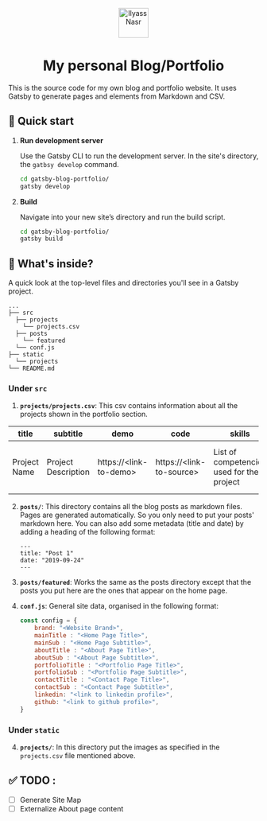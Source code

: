 <p align="center">
  <a href="https://ilyassnasr.netlify.com">
    <img alt="Ilyass Nasr" src="https://ilyassnasr.netlify.com/apple-icon-60x60.png" width="60" />
  </a>
</p>
<h1 align="center">
  My personal Blog/Portfolio
</h1>

This is the source code for my own blog and portfolio website. It uses Gatsby to generate pages and elements from Markdown and CSV.

## 🚀 Quick start

1.  **Run development server**

    Use the Gatsby CLI to run the development server. In the site's directory, the `gatbsy develop` command.

    ```sh
    cd gatsby-blog-portfolio/
    gatsby develop
    ```

1.  **Build**

    Navigate into your new site’s directory and run the build script.

    ```sh
    cd gatsby-blog-portfolio/
    gatsby build
    ```

## 🧐 What's inside?

A quick look at the top-level files and directories you'll see in a Gatsby project.

  
    ...
    ├── src
      ├── projects
        └── projects.csv
      ├── posts
        └── featured
      └── conf.js
    ├── static
      └── projects
    └── README.md

### Under `src`

1.  **`projects/projects.csv`**: This csv contains information about all the projects shown in the portfolio section.

| title        | subtitle            | demo                   | code                     | skills                                    | image                              |
|--------------|---------------------|------------------------|--------------------------|-------------------------------------------|------------------------------------|
| Project Name | Project Description | https://\<link-to-demo> | https://\<link-to-source> | List of competencies used for the project | image name for the project preview |

2.  **`posts/`**: This directory contains all the blog posts as markdown files. Pages are generated automatically. So you only need to put your posts' markdown here. You can also add some metadata (title and date) by adding a heading of the following format:

    ```
    ---
    title: "Post 1"
    date: "2019-09-24"
    ---
    ```

3.  **`posts/featured`**: Works the same as the posts directory except that the posts you put here are the ones that appear on the home page.

4. **`conf.js`**: General site data, organised in the following format:


    ```js
    const config = {
        brand: "<Website Brand>",
        mainTitle : "<Home Page Title>",
        mainSub : "<Home Page Subtitle>",
        aboutTitle : "<About Page Title>",
        aboutSub : "<About Page Subtitle>",
        portfolioTitle : "<Portfolio Page Title>",
        portfolioSub : "<Portfolio Page Subtitle>",
        contactTitle : "<Contact Page Title>",
        contactSub : "<Contact Page Subtitle>",
        linkedin: "<link to linkedin profile>",
        github: "<link to github profile>",
    }
    ```

### Under `static`

4. **`projects/`**: In this directory put the images as specified in the `projects.csv` file mentioned above.

## ✅ TODO :

- [ ] Generate Site Map
- [ ] Externalize About page content